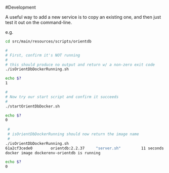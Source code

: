 #Development

A useful way to add a new service is to copy an existing one, and then just test it out on the command-line.

e.g.

```bash
cd src/main/resources/scripts/orientdb

#
# First, confirm it's NOT running
#
# this should produce no output and return w/ a non-zero exit code
./isOrientDbDockerRunning.sh 

echo $?
1

#
# Now try our start script and confirm it succeeds
#
./startOrientDbDocker.sh

echo $?
0
 
 #
 # isOrientDbDockerRunning should now return the image name
 #
./isOrientDbDockerRunning.sh 
61a2cf3cede0        orientdb:2.2.37     "server.sh"         11 seconds ago      Up 10 seconds       0.0.0.0:2424->2424/tcp, 0.0.0.0:2480->2480/tcp   dockerenv-orientdb
docker image dockerenv-orientdb is running

echo $?
0

```


